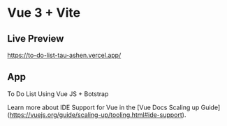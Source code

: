 # Vue 3 + Vite

## Live Preview 
https://to-do-list-tau-ashen.vercel.app/

## App
To Do List Using Vue JS + Botstrap


Learn more about IDE Support for Vue in the [Vue Docs Scaling up Guide]
(https://vuejs.org/guide/scaling-up/tooling.html#ide-support).
